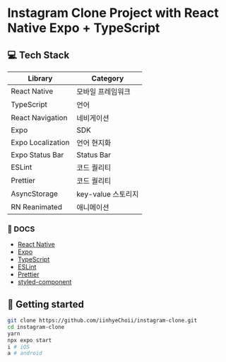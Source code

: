 # Instagram Clone Project with React Native Expo + TypeScript
## 💻 Tech Stack
| Library           | Category       |
|-------------------|----------------|
| React Native      | 모바일 프레임워크      |
| TypeScript        | 언어             |
| React Navigation  | 네비게이션          |
| Expo              | SDK            |
| Expo Localization | 언어 현지화         |
| Expo Status Bar   | Status Bar     |
| ESLint            | 코드 퀄리티         |
| Prettier          | 코드 퀄리티         |
| AsyncStorage      | key-value 스토리지 |
| RN Reanimated     | 애니메이션          |

### 📑 DOCS
- [React Native](https://reactnative.dev/docs/getting-started)
- [Expo](https://docs.expo.dev/tutorial/introduction/)
- [TypeScript](https://www.typescriptlang.org/)
- [ESLint](https://eslint.org/)
- [Prettier](https://prettier.io/)
- [styled-component](https://styled-components.com/docs)



## 🚀 Getting started

```bash
git clone https://github.com/iinhyeChoii/instagram-clone.git
cd instagram-clone 
yarn
npx expo start
i # iOS
a # android
```


